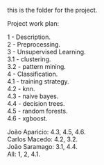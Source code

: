 this is the folder for the project.

Project work plan:

1 - Description.  
2 - Preprocessing.  
3 - Unsupervised Learning.  
  3.1 - clustering.  
  3.2 - pattern mining.  
4 - Classification.  
  4.1 - training strategy.  
  4.2 - knn.  
  4.3 - naive bayes.  
  4.4 - decision trees.  
  4.5 - random forests.  
  4.6 - xgboost.  
  
João Aparicio: 4.3, 4.5, 4.6.  
Carlos Macedo: 4.2, 3.2.  
João Saramago: 3.1, 4.4.  
All: 1, 2, 4.1. 
